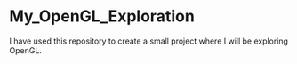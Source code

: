 # My_OpenGL_Exploration

I have used this repository to create a small project where I will be exploring OpenGL. 
